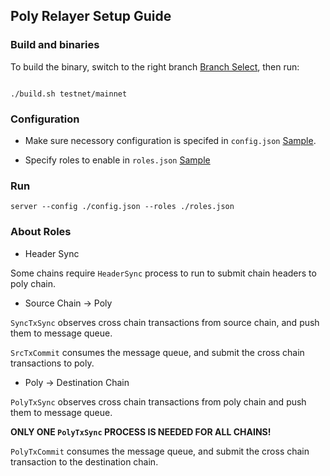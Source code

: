 ## Poly Relayer Setup Guide


### Build and binaries

To build the binary, switch to the right branch [Branch Select](""), then run:


```

./build.sh testnet/mainnet

```


### Configuration

* Make sure necessory configuration is specifed in `config.json` [Sample]("../config.sample.json").

* Specify roles to enable in `roles.json` [Sample]("../roles.sample.json")


### Run


```
server --config ./config.json --roles ./roles.json

```


### About Roles 

* Header Sync

Some chains require `HeaderSync` process to run to submit chain headers to poly chain. 


* Source Chain -> Poly

`SyncTxSync` observes cross chain transactions from source chain, and push them to message queue.


`SrcTxCommit` consumes the message queue, and submit the cross chain transactions to poly.


* Poly -> Destination Chain

`PolyTxSync` observes cross chain transactions from poly chain and push them to message queue.

**ONLY ONE `PolyTxSync` PROCESS IS NEEDED FOR ALL CHAINS!**


`PolyTxCommit` consumes the message queue, and submit the cross chain transaction to the destination chain.






